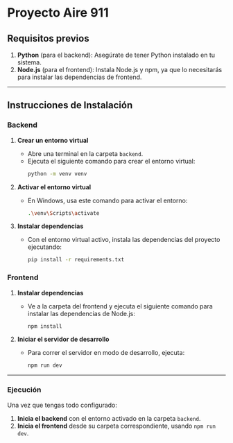 # Proyecto Aire 911

## Requisitos previos
1. **Python** (para el backend): Asegúrate de tener Python instalado en tu sistema.
2. **Node.js** (para el frontend): Instala Node.js y npm, ya que lo necesitarás para instalar las dependencias de frontend.

---

## Instrucciones de Instalación

### Backend

1. **Crear un entorno virtual**
   - Abre una terminal en la carpeta `backend`.
   - Ejecuta el siguiente comando para crear el entorno virtual:
     ```bash
     python -m venv venv
     ```

2. **Activar el entorno virtual**
   - En Windows, usa este comando para activar el entorno:
     ```bash
     .\venv\Scripts\activate
     ```

3. **Instalar dependencias**
   - Con el entorno virtual activo, instala las dependencias del proyecto ejecutando:
     ```bash
     pip install -r requirements.txt
     ```

### Frontend

1. **Instalar dependencias**
   - Ve a la carpeta del frontend y ejecuta el siguiente comando para instalar las dependencias de Node.js:
     ```bash
     npm install
     ```

2. **Iniciar el servidor de desarrollo**
   - Para correr el servidor en modo de desarrollo, ejecuta:
     ```bash
     npm run dev
     ```

---

### Ejecución

Una vez que tengas todo configurado:
1. **Inicia el backend** con el entorno activado en la carpeta `backend`.
2. **Inicia el frontend** desde su carpeta correspondiente, usando `npm run dev`.


